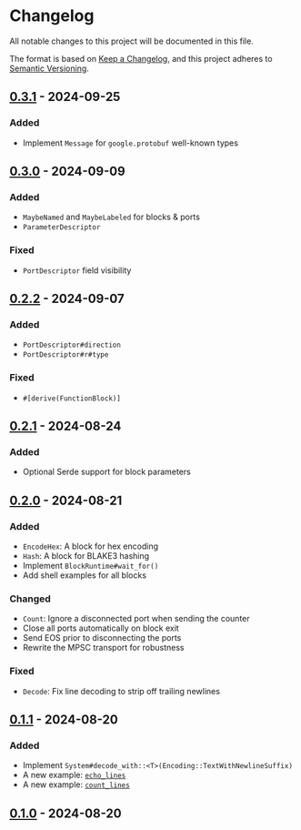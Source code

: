 # Changelog

All notable changes to this project will be documented in this file.

The format is based on [Keep a Changelog](https://keepachangelog.com/en/1.0.0/),
and this project adheres to [Semantic Versioning](https://semver.org/spec/v2.0.0.html).

## [0.3.1] - 2024-09-25
### Added
- Implement `Message` for `google.protobuf` well-known types

## [0.3.0] - 2024-09-09
### Added
- `MaybeNamed` and `MaybeLabeled` for blocks & ports
- `ParameterDescriptor`
### Fixed
- `PortDescriptor` field visibility

## [0.2.2] - 2024-09-07
### Added
- `PortDescriptor#direction`
- `PortDescriptor#r#type`
### Fixed
- `#[derive(FunctionBlock)]`

## [0.2.1] - 2024-08-24
### Added
- Optional Serde support for block parameters

## [0.2.0] - 2024-08-21
### Added
- `EncodeHex`: A block for hex encoding
- `Hash`: A block for BLAKE3 hashing
- Implement `BlockRuntime#wait_for()`
- Add shell examples for all blocks
### Changed
- `Count`: Ignore a disconnected port when sending the counter
- Close all ports automatically on block exit
- Send EOS prior to disconnecting the ports
- Rewrite the MPSC transport for robustness
### Fixed
- `Decode`: Fix line decoding to strip off trailing newlines

## [0.1.1] - 2024-08-20
### Added
- Implement `System#decode_with::<T>(Encoding::TextWithNewlineSuffix)`
- A new example: [`echo_lines`](lib/protoflow/examples/echo_lines)
- A new example: [`count_lines`](lib/protoflow/examples/count_lines)

## [0.1.0] - 2024-08-20

[0.3.1]: https://github.com/AsimovPlatform/protoflow/compare/0.3.0...0.3.1
[0.3.0]: https://github.com/AsimovPlatform/protoflow/compare/0.2.2...0.3.0
[0.2.2]: https://github.com/AsimovPlatform/protoflow/compare/0.2.1...0.2.2
[0.2.1]: https://github.com/AsimovPlatform/protoflow/compare/0.2.0...0.2.1
[0.2.0]: https://github.com/AsimovPlatform/protoflow/compare/0.1.0...0.2.0
[0.1.1]: https://github.com/AsimovPlatform/protoflow/compare/0.1.0...0.1.1
[0.1.0]: https://github.com/AsimovPlatform/protoflow/compare/0.0.0...0.1.0
